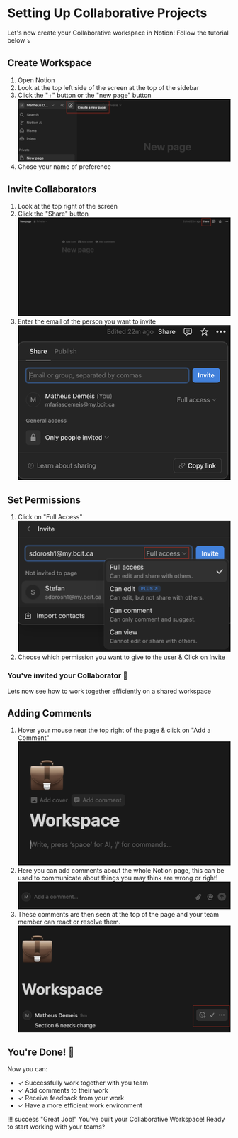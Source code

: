 # **Setting Up Collaborative Projects**

Let's now create your Collaborative workspace in Notion! Follow the tutorial below ⤵️

## **Create Workspace**

1. Open Notion
2. Look at the top left side of the screen at the top of the sidebar
3. Click the "+" button or the "new page" button
   ![Screenshot showing the New Page button and where to add page name](assets/images/createWS.png)
4. Chose your name of preference

## **Invite Collaborators**

1. Look at the top right of the screen 
2. Click the "Share" button
       ![Screenshot showing share button](assets/images/shareWS.png)
3. Enter the email of the person you want to invite
        ![Screenshot showing email](assets/images/emailWS.png)


## **Set Permissions**

1. Click on "Full Access"
        ![Screenshot showing permissions](assets/images/permissionWS.png)
2. Choose which permission you want to give to the user & Click on Invite

### **You've invited your Collaborator** 🎉
Lets now see how to work together efficiently on a shared workspace

## **Adding Comments**

1. Hover your mouse near the top right of the page & click on "Add a Comment"
        ![Screenshot hover](assets/images/hoverWS.png)
2. Here you can add comments about the whole Notion page, this can be used to 
communicate about things you may think are wrong or right!
        ![Screenshot comments](assets/images/commentsWS.png)
3. These comments are then seen at the top of the page and your team member can
react or resolve them.
        ![Screenshot resolve comments](assets/images/commentAddWS.png)

## **You're Done!** 🎉

Now you can:

-   ✓ Successfully work together with you team
-   ✓ Add comments to their work
-   ✓ Receive feedback from your work
-   ✓ Have a more efficient work environment

!!! success "Great Job!"
    You've built your Collaborative Workspace! Ready to start working with your teams?





    